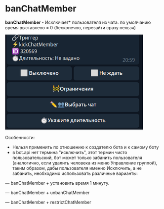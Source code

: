 # banChatMember

**banChatMember -** Исключает* пользователя из чата. по умолчанию время выставлено = 0 (бесконечно, перезайти сразу нельзя)

![](./1.png)



Особенности:
* Нельзя применить по отношению к создателю бота и к самому боту
* в bot.api нет термина "исключить", этот термин чисто пользовательский, бот может только забанить пользователя (аналогично, если удалить человека из меню Управление группой), таким образом, дабы пользователя именно Исключить, а не забанить, необходимо использовать различные варианты:

— banChatMember + установить время 1 минуту.

— banChatMember + unbanChatMember

— banChatMember + restrictChatMember





